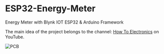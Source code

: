 # ESP32-Energy-Meter
Energy Meter with Blynk IOT ESP32 &amp; Arduino Framework

The main idea of the project belongs to the channel: [How To Electronics](https://www.youtube.com/watch?v=FVGvR9qlEc8) on YouTube. 

![PCB](https://user-images.githubusercontent.com/57374114/236007903-2ec74d79-f74a-4f2a-b727-f3b4712dc389.jpg)
